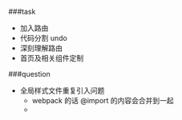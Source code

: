 ###task
- 加入路由
- 代码分割  undo
- 深刻理解路由
- 首页及相关组件定制

###question
- 全局样式文件重复引入问题
    - webpack 的话 @import 的内容会合并到一起
    - 